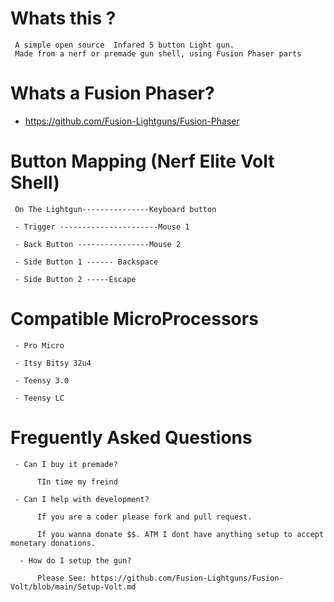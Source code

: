 # Whats this ? 

     A simple open source  Infared 5 button Light gun.
     Made from a nerf or premade gun shell, using Fusion Phaser parts

# Whats a Fusion Phaser? 

- https://github.com/Fusion-Lightguns/Fusion-Phaser
     

# Button Mapping (Nerf Elite Volt Shell)

     On The Lightgun---------------Keyboard button
     
     - Trigger ----------------------Mouse 1
     
     - Back Button ----------------Mouse 2

     - Side Button 1 ------ Backspace
     
     - Side Button 2 -----Escape
     
# Compatible MicroProcessors

     - Pro Micro
     
     - Itsy Bitsy 32u4
     
     - Teensy 3.0
     
     - Teensy LC
     
     
# Freguently Asked Questions

     - Can I buy it premade?
     
          TIn time my freind
          
     - Can I help with development?
     
          If you are a coder please fork and pull request. 
          
          If you wanna donate $$. ATM I dont have anything setup to accept monetary donations.
          
      - How do I setup the gun?
      
          Please See: https://github.com/Fusion-Lightguns/Fusion-Volt/blob/main/Setup-Volt.md
